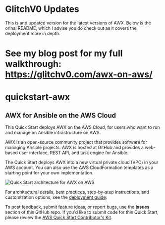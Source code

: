 # GlitchV0 Updates
This is and updated version for the latest versions of AWX.  Below is the orinal README, which I advise you do check out as it covers the deployment more in depth.

# See my blog post for my full walkthrough: https://glitchv0.com/awx-on-aws/

# quickstart-awx
## AWX for Ansible on the AWS Cloud


This Quick Start deploys AWX on the AWS Cloud, for users who want to run and manage an Ansible infrastructure on AWS.

AWX is an open-source community project that provides software for managing Ansible projects. AWX is hosted at GitHub and provides a web-based user interface, REST API, and task engine for Ansible.

The Quick Start deploys AWX into a new virtual private cloud (VPC) in your AWS account. You can also use the AWS CloudFormation templates as a starting point for your own implementation.

![Quick Start architecture for AWX on AWS](https://d0.awsstatic.com/partner-network/QuickStart/datasheets/awx-architecture-on-the-aws-cloud.png)

For architectural details, best practices, step-by-step instructions, and customization options, see the 
[deployment guide](https://fwd.aws/vNAed).

To post feedback, submit feature ideas, or report bugs, use the **Issues** section of this GitHub repo.
If you'd like to submit code for this Quick Start, please review the [AWS Quick Start Contributor's Kit](https://aws-quickstart.github.io/). 

